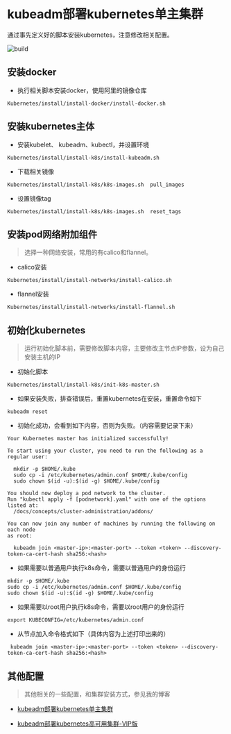 # kubeadm部署kubernetes单主集群

通过事先定义好的脚本安装kubernetes，注意修改相关配置。

![build](https://travis-ci.org/Mr-Linus/k8s-mirrors.svg?branch=master)

## 安装docker
- 执行相关脚本安装docker，使用阿里的镜像仓库

```shell
Kubernetes/install/install-docker/install-docker.sh
```

## 安装kubernetes主体
- 安装kubelet、 kubeadm、kubectl，并设置环境

```shell
Kubernetes/install/install-k8s/install-kubeadm.sh  
```

- 下载相关镜像

```shell
Kubernetes/install/install-k8s/k8s-images.sh  pull_images
```

- 设置镜像tag

```shell
Kubernetes/install/install-k8s/k8s-images.sh  reset_tags
```

##  安装pod网络附加组件

> 选择一种网络安装，常用的有calico和flannel。

- calico安装

```shell
Kubernetes/install/install-networks/install-calico.sh
```

- flannel安装

```shell
Kubernetes/install/install-networks/install-flannel.sh
```

## 初始化kubernetes
> 运行初始化脚本前，需要修改脚本内容，主要修改主节点IP参数，设为自己安装主机的IP

- 初始化脚本
```shell
Kubernetes/install/install-k8s/init-k8s-master.sh
```

- 如果安装失败，排查错误后，重置kubernetes在安装，重置命令如下
```shell
kubeadm reset
```

- 初始化成功，会看到如下内容，否则为失败。（内容需要记录下来）

```shell
Your Kubernetes master has initialized successfully!

To start using your cluster, you need to run the following as a regular user:

  mkdir -p $HOME/.kube
  sudo cp -i /etc/kubernetes/admin.conf $HOME/.kube/config
  sudo chown $(id -u):$(id -g) $HOME/.kube/config

You should now deploy a pod network to the cluster.
Run "kubectl apply -f [podnetwork].yaml" with one of the options listed at:
  /docs/concepts/cluster-administration/addons/

You can now join any number of machines by running the following on each node
as root:

  kubeadm join <master-ip>:<master-port> --token <token> --discovery-token-ca-cert-hash sha256:<hash>
```

- 如果需要以普通用户执行k8s命令，需要以普通用户的身份运行

```shell
mkdir -p $HOME/.kube
sudo cp -i /etc/kubernetes/admin.conf $HOME/.kube/config
sudo chown $(id -u):$(id -g) $HOME/.kube/config
```

- 如果需要以root用户执行k8s命令，需要以root用户的身份运行

```shell
export KUBECONFIG=/etc/kubernetes/admin.conf
```

- 从节点加入命令格式如下（具体内容为上述打印出来的）

```shell
 kubeadm join <master-ip>:<master-port> --token <token> --discovery-token-ca-cert-hash sha256:<hash>
```

## 其他配置

> 其他相关的一些配置，和集群安装方式，参见我的博客

- [kubeadm部署kubernetes单主集群](https://lengxiaobing.github.io/2019/01/02/kubeadm%E9%83%A8%E7%BD%B2kubernetes%E5%8D%95%E4%B8%BB%E9%9B%86%E7%BE%A4/)

- [kubeadm部署kubernetes高可用集群-VIP版](https://lengxiaobing.github.io/2019/06/04/kubeadm%E9%83%A8%E7%BD%B2kubernetes%E9%AB%98%E5%8F%AF%E7%94%A8%E9%9B%86%E7%BE%A4-VIP%E7%89%88/)

